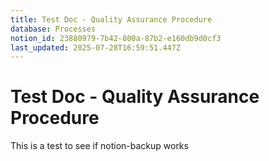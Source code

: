 ```yaml
---
title: Test Doc - Quality Assurance Procedure
database: Processes
notion_id: 23880979-7b42-800a-87b2-e160db9d0cf3
last_updated: 2025-07-28T16:59:51.447Z
---
```


# Test Doc - Quality Assurance Procedure


This is a test to see if notion-backup works

